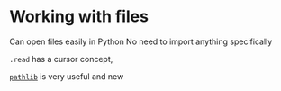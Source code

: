 # Working with files

Can open files easily in Python
No need to import anything specifically

`.read` has a cursor concept,

[`pathlib`](https://docs.python.org/3/library/pathlib.html) is very useful and new
